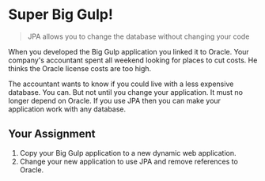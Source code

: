 # Super Big Gulp!

> JPA allows you to change the database without changing your code

When you developed the Big Gulp application you linked it to Oracle. Your company's accountant spent all weekend looking for places to cut costs. He thinks the Oracle license costs are too high.

The accountant wants to know if you could live with a less expensive database. You can. But not until you change your application. It must no longer depend on Oracle. If you use JPA then you can make your application work with any database.

## Your Assignment

1. Copy your Big Gulp application to a new dynamic web application.
2. Change your new application to use JPA and remove references to Oracle.

